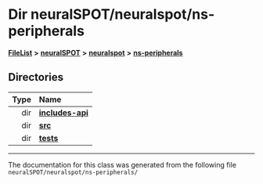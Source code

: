 

# Dir neuralSPOT/neuralspot/ns-peripherals



[**FileList**](files.md) **>** [**neuralSPOT**](dir_75594cce7c7773aa3cb253214bf56510.md) **>** [**neuralspot**](dir_b737d82f35ec218ac5a7ef4105db9c0e.md) **>** [**ns-peripherals**](dir_62cbd78784261bb0d09981988628a167.md)














## Directories

| Type | Name |
| ---: | :--- |
| dir | [**includes-api**](dir_fe04d02a8bfca0247bd216a75646089c.md) <br> |
| dir | [**src**](dir_cf9eff0d6bf97258df730d615fa0f132.md) <br> |
| dir | [**tests**](dir_212d9119d40fadcef4edfdca97975f2d.md) <br> |

























































------------------------------
The documentation for this class was generated from the following file `neuralSPOT/neuralspot/ns-peripherals/`

